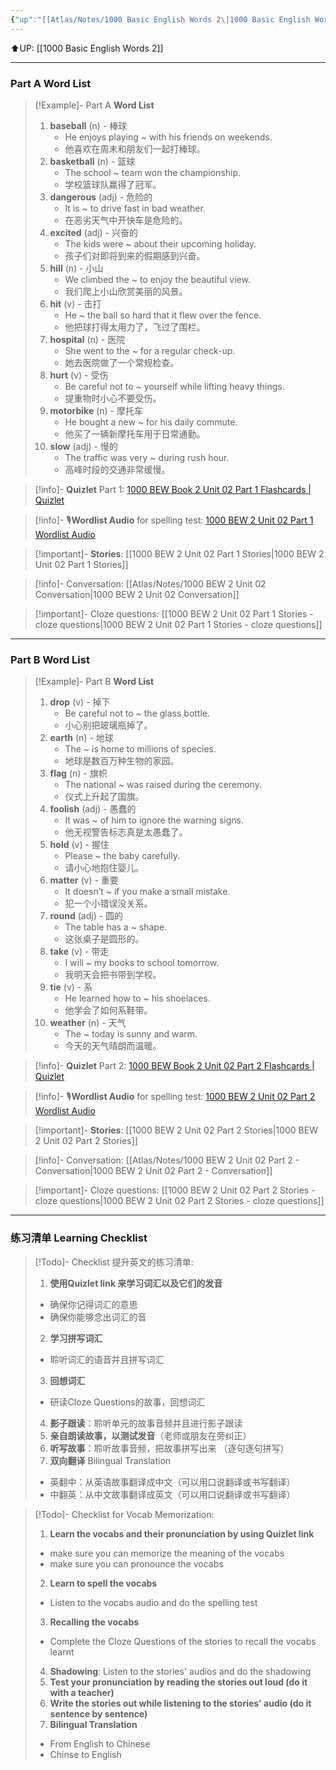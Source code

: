 ```yaml
---
{"up":"[[Atlas/Notes/1000 Basic English Words 2\|1000 Basic English Words 2]]","dg-publish":true,"permalink":"/atlas/notes/1000-basic-english-words-2-unit-02/","dgPassFrontmatter":true}
---
```


⬆️UP: [[1000 Basic English Words 2]]

---
### Part A Word List

> [!Example]- Part A **Word List**
> 1. **baseball** (n) - 棒球
>     - He enjoys playing ~ with his friends on weekends.
>     - 他喜欢在周末和朋友们一起打棒球。
> 2. **basketball** (n) - 篮球
>     - The school ~ team won the championship.
>     - 学校篮球队赢得了冠军。
> 3. **dangerous** (adj) - 危险的
>     - It is ~ to drive fast in bad weather.
>     - 在恶劣天气中开快车是危险的。
> 4. **excited** (adj) - 兴奋的
>     - The kids were ~ about their upcoming holiday.
>     - 孩子们对即将到来的假期感到兴奋。
> 5. **hill** (n) - 小山
>     - We climbed the ~ to enjoy the beautiful view.
>     - 我们爬上小山欣赏美丽的风景。
> 6. **hit** (v) - 击打
>     - He ~ the ball so hard that it flew over the fence.
>     - 他把球打得太用力了，飞过了围栏。
> 7. **hospital** (n) - 医院
>     - She went to the ~ for a regular check-up.
>     - 她去医院做了一个常规检查。
> 8. **hurt** (v) - 受伤
>     - Be careful not to ~ yourself while lifting heavy things.
>     - 提重物时小心不要受伤。
> 9. **motorbike** (n) - 摩托车
>     - He bought a new ~ for his daily commute.
>     - 他买了一辆新摩托车用于日常通勤。
> 10. **slow** (adj) - 慢的
>     - The traffic was very ~ during rush hour.
>     - 高峰时段的交通非常缓慢。


> [!info]- **Quizlet** Part 1: [1000 BEW Book 2 Unit 02 Part 1 Flashcards | Quizlet](https://quizlet.com/my/980223723/1000-bew-book-2-unit-02-part-1-flash-cards/?i=1vbzw5&x=1jqt)

> [!info]- 🎙️**Wordlist Audio** for spelling test: [1000 BEW 2 Unit 02 Part 1 Wordlist Audio]()

> [!important]- **Stories**: [[1000 BEW 2 Unit 02 Part 1 Stories\|1000 BEW 2 Unit 02 Part 1 Stories]]

> [!info]- Conversation: [[Atlas/Notes/1000 BEW 2 Unit 02 Conversation\|1000 BEW 2 Unit 02 Conversation]]

> [!important]- Cloze questions: [[1000 BEW 2 Unit 02 Part 1 Stories - cloze questions\|1000 BEW 2 Unit 02 Part 1 Stories - cloze questions]]

---
### Part B Word List


> [!Example]- Part B **Word List**
> 1. **drop** (v) - 掉下
>     - Be careful not to ~ the glass bottle.
>     - 小心别把玻璃瓶掉了。
> 2. **earth** (n) - 地球
>     - The ~ is home to millions of species.
>     - 地球是数百万种生物的家园。
> 3. **flag** (n) - 旗帜
>     - The national ~ was raised during the ceremony.
>     - 仪式上升起了国旗。
> 4. **foolish** (adj) - 愚蠢的
>     - It was ~ of him to ignore the warning signs.
>     - 他无视警告标志真是太愚蠢了。
> 5. **hold** (v) - 握住
>     - Please ~ the baby carefully.
>     - 请小心地抱住婴儿。
> 6. **matter** (v) - 重要
>     - It doesn’t ~ if you make a small mistake.
>     - 犯一个小错误没关系。
> 7. **round** (adj) - 圆的
>     - The table has a ~ shape.
>     - 这张桌子是圆形的。
> 8. **take** (v) - 带走
>     - I will ~ my books to school tomorrow.
>     - 我明天会把书带到学校。
> 9. **tie** (v) - 系
>     - He learned how to ~ his shoelaces.
>     - 他学会了如何系鞋带。
> 10. **weather** (n) - 天气
>     - The ~ today is sunny and warm.
>     - 今天的天气晴朗而温暖。

> [!info]- **Quizlet** Part 2: [1000 BEW Book 2 Unit 02 Part 2 Flashcards | Quizlet](https://quizlet.com/my/980224343/1000-bew-book-2-unit-02-part-2-flash-cards/?i=1vbzw5&x=1jqt)

> [!info]- 🎙️**Wordlist Audio** for spelling test: [1000 BEW 2 Unit 02 Part 2 Wordlist Audio]()

> [!important]- **Stories**: [[1000 BEW 2 Unit 02 Part 2 Stories\|1000 BEW 2 Unit 02 Part 2 Stories]]

> [!info]- Conversation: [[Atlas/Notes/1000 BEW 2 Unit 02 Part 2 - Conversation\|1000 BEW 2 Unit 02 Part 2 - Conversation]]

> [!important]- Cloze questions: [[1000 BEW 2 Unit 02 Part 2 Stories - cloze questions\|1000 BEW 2 Unit 02 Part 2 Stories - cloze questions]]

---
### 练习清单 Learning Checklist

> [!Todo]- Checklist 提升英文的练习清单:
> 1. **使用Quizlet link 来学习词汇以及它们的发音** 
>	- 确保你记得词汇的意思 
>	- 确保你能够念出词汇的音 
> 2. **学习拼写词汇** 
>	- 聆听词汇的语音并且拼写词汇 
> 3. **回想词汇**
>	- 研读Cloze Questions的故事，回想词汇 
> 4. **影子跟读**：聆听单元的故事音频并且进行影子跟读 
> 5. **亲自朗读故事，以测试发音**（老师或朋友在旁纠正）
> 6. **听写故事**：聆听故事音频，把故事拼写出来 （逐句逐句拼写）
> 7. **双向翻译** Bilingual Translation 
>	- 英翻中：从英语故事翻译成中文（可以用口说翻译或书写翻译）
>	- 中翻英：从中文故事翻译成英文（可以用口说翻译或书写翻译）

> [!Todo]- Checklist for Vocab Memorization:
> 
> 1. **Learn the vocabs and their pronunciation by using Quizlet link**
>	- make sure you can memorize the meaning of the vocabs
>	- make sure you can pronounce the vocabs
> 2. **Learn to spell the vocabs**
>	- Listen to the vocabs audio and do the spelling test
> 3. **Recalling the vocabs**
>	- Complete the Cloze Questions of the stories to recall the vocabs learnt
> 4. **Shadowing**: Listen to the stories' audios and do the shadowing
> 5. **Test your pronunciation by reading the stories out loud (do it with a teacher)**
> 6. **Write the stories out while listening to the stories' audio (do it sentence by sentence)**
> 7. **Bilingual Translation** 
> 	- From English to Chinese
> 	- Chinse to English





